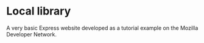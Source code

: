 # Local library

A very basic Express website developed as a tutorial example on the Mozilla Developer Network.
